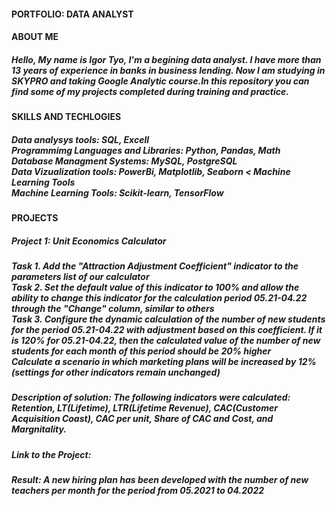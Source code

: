#### PORTFOLIO: DATA ANALYST
#### ABOUT ME
##### Hello, My name is Igor Tyo, I'm a begining data analyst. I have more than 13 years of experience in banks in business lending. Now I am studying in SKYPRO and taking Google Analytic course.In this repository you can find some of my projects completed during training and practice. 
#### SKILLS AND TECHLOGIES
##### Data analysys tools: SQL, Excell <br>Programmimg Languages and Libraries: Python, Pandas, Math<br> Database Managment Systems: MySQL, PostgreSQL <br> Data Vizualization tools: PowerBi, Matplotlib, Seaborn < Machine Learning Tools <br> Machine Learning Tools: Scikit-learn, TensorFlow
#### PROJECTS
##### Project 1: Unit Economics Calculator
##### Task 1.  Add the "Attraction Adjustment Coefficient" indicator to the parameters list of our calculator<br>Task 2. Set the default value of this indicator to 100% and allow the ability to change this indicator for the calculation period 05.21-04.22 through the "Change" column, similar to others<br>Task 3. Configure the dynamic calculation of the number of new students for the period 05.21-04.22 with adjustment based on this coefficient. If it is 120% for 05.21-04.22, then the calculated value of the number of new students for each month of this period should be 20% higher<br>Calculate a scenario in which marketing plans will be increased by 12% (settings for other indicators remain unchanged)<br>
##### Description of solution: The following indicators were calculated: Retention, LT(Lifetime), LTR(Lifetime Revenue), CAC(Customer Acquisition Coast), CAC per unit, Share of CAC and Cost, and Margnitality.
##### Link to the Project: 
##### Result: A new hiring plan has been developed with the number of new teachers per month for the period from 05.2021 to 04.2022
